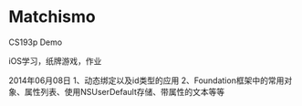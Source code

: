 Matchismo
=========

CS193p Demo

iOS学习，纸牌游戏，作业

2014年06月08日 
1、动态绑定以及id类型的应用
2、Foundation框架中的常用对象、属性列表、使用NSUserDefault存储、带属性的文本等等
